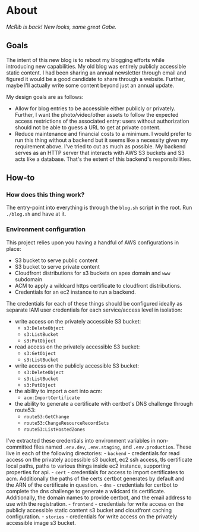 # About

_McRib is back! New looks, same great Gabe._

## Goals

The intent of this new blog is to reboot my blogging efforts while introducing new capabilities. My old blog was entirely publicly accessible static content. I had been sharing an annual newsletter through email and figured it would be a good candidate to share through a website. Further, maybe I'll actually write some content beyond just an annual update.

My design goals are as follows:
 - Allow for blog entries to be accessible either publicly or privately. Further, I want the photo/video/other assets to follow the expected access restrictions of the associated entry: users without authorization should not be able to guess a URL to get at private content.
 - Reduce maintenance and financial costs to a minimum. I would prefer to run this thing without a backend but it seems like a necessity given my requirement above. I've tried to cut as much as possible. My backend serves as an HTTP server that interacts with AWS S3 buckets and S3 acts like a database. That's the extent of this backend's responsibilities.

## How-to

### How does this thing work?

The entry-point into everything is through the `blog.sh` script in the root. Run `./blog.sh` and have at it.

### Environment configuration

This project relies upon you having a handful of AWS configurations in place:
 - S3 bucket to serve public content
 - S3 bucket to serve private content
 - Cloudfront distributions for s3 buckets on apex domain and `www` subdomain
 - ACM to apply a wildcard https certificate to cloudfront distributions.
 - Credentials for an ec2 instance to run a backend.

The credentials for each of these things should be configured ideally as separate IAM user credentials for each service/access level in isolation:
 - write access on the privately accessible S3 bucket:
   - `s3:DeleteObject`
   - `s3:ListBucket`
   - `s3:PutObject`
 - read access on the privately accessible S3 bucket:
   - `s3:GetObject`
   - `s3:ListBucket`
 - write access on the publicly accessible S3 bucket:
   - `s3:DeleteObject`
   - `s3:ListBucket`
   - `s3:PutObject`
 - the ability to import a cert into acm:
   - `acm:ImportCertificate`
 - the ability to generate a certificate with certbot's DNS challenge through route53:
   - `route53:GetChange`
   - `route53:ChangeResourceRecordSets`
   - `route53:ListHostedZones`

 I've extracted these credentials into environment variables in non-committed files named `.env.dev`, `.env.staging`, and `.env.production`. These live in each of the following directories:
    - `backend` - credentials for read access on the privately accessible s3 bucket, ec2 ssh access, tls certificate local paths, paths to various things inside ec2 instance, supporting properties for api.
    - `cert` - credentials for access to import certificates to acm. Additionally the paths of the certs certbot generates by default and the ARN of the certificate in question.
    - `dns` - credentials for certbot to complete the dns challenge to generate a wildcard tls certificate. Additionally, the domain names to provide certbot, and the email address to use with the registration.
    - `frontend` - credentials for write access on the publicly accessible static content s3 bucket and cloudfront caching configuration.
    - `stories` - credentials for write access on the privately accessible image s3 bucket.